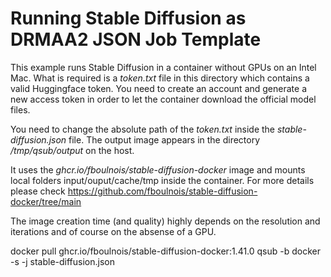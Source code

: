 # Running Stable Diffusion as DRMAA2 JSON Job Template

This example runs Stable Diffusion in a container without GPUs on an Intel
Mac. What is required is a _token.txt_ file in this directory which contains
a valid Huggingface token. You need to create an account and generate a new
access token in order to let the container download the official model files.

You need to change the absolute path of the _token.txt_ inside the 
_stable-diffusion.json_ file. The output image appears in the directory
_/tmp/qsub/output_ on the host.

It uses the _ghcr.io/fboulnois/stable-diffusion-docker_ image and mounts
local folders input/ouput/cache/tmp inside the container. For more details
please check https://github.com/fboulnois/stable-diffusion-docker/tree/main

The image creation time (and quality) highly depends on the resolution and 
iterations and of course on the absense of a GPU.

   docker pull ghcr.io/fboulnois/stable-diffusion-docker:1.41.0
   qsub -b docker -s -j stable-diffusion.json
